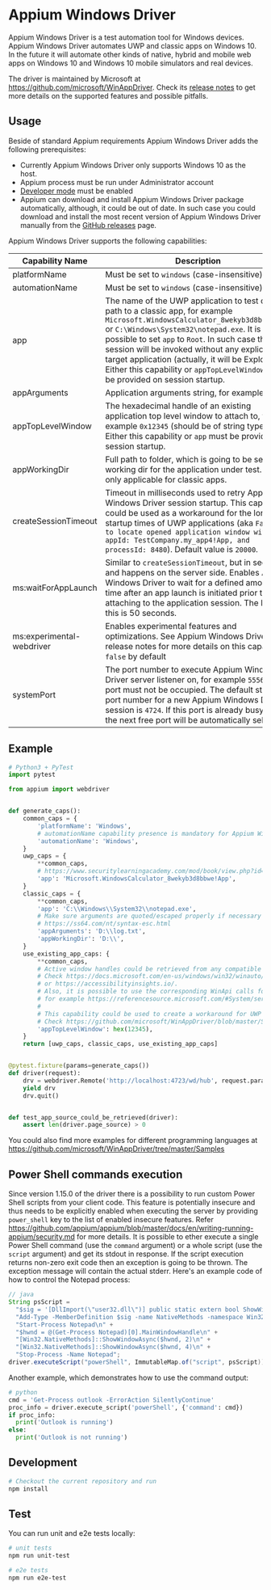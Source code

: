 Appium Windows Driver
===================

Appium Windows Driver is a test automation tool for Windows devices. Appium Windows Driver automates UWP and classic apps on Windows 10. In the future it will automate other kinds of native, hybrid and mobile web apps on Windows 10 and Windows 10 mobile simulators and real devices.

The driver is maintained by Microsoft at https://github.com/microsoft/WinAppDriver. Check its [release notes](https://github.com/microsoft/WinAppDriver/releases) to get more details on the supported features and possible pitfalls.


## Usage

Beside of standard Appium requirements Appium Windows Driver adds the following prerequisites:

- Currently Appium Windows Driver only supports Windows 10 as the host.
- Appium process must be run under Administrator account
- [Developer mode](https://docs.microsoft.com/en-us/windows/apps/get-started/enable-your-device-for-development) must be enabled
- Appium can download and install Appium Windows Driver package automatically, although, it could be out of date. In such case you could download and install the most recent version of Appium Windows Driver manually from the [GitHub releases](https://github.com/microsoft/WinAppDriver/releases) page.

Appium Windows Driver supports the following capabilities:

Capability Name | Description
--- | ---
platformName | Must be set to `windows` (case-insensitive).
automationName | Must be set to `windows` (case-insensitive).
app | The name of the UWP application to test or full path to a classic app, for example `Microsoft.WindowsCalculator_8wekyb3d8bbwe!App` or `C:\Windows\System32\notepad.exe`. It is also possible to set `app` to `Root`. In such case the session will be invoked without any explicit target application (actually, it will be Explorer). Either this capability or `appTopLevelWindow` must be provided on session startup.
appArguments | Application arguments string, for example `/?`.
appTopLevelWindow | The hexadecimal handle of an existing application top level window to attach to, for example `0x12345` (should be of string type). Either this capability or `app` must be provided on session startup.
appWorkingDir | Full path to folder, which is going to be set as the working dir for the application under test. This is only applicable for classic apps.
createSessionTimeout | Timeout in milliseconds used to retry Appium Windows Driver session startup. This capability could be used as a workaround for the long startup times of UWP applications (aka `Failed to locate opened application window with appId: TestCompany.my_app4!App, and processId: 8480`). Default value is `20000`.
ms:waitForAppLaunch | Similar to `createSessionTimeout`, but in seconds and happens on the server side. Enables Appium Windows Driver to wait for a defined amount of time after an app launch is initiated prior to attaching to the application session. The limit for this is 50 seconds.
ms:experimental-webdriver | Enables experimental features and optimizations. See Appium Windows Driver release notes for more details on this capability. `false` by default
systemPort | The port number to execute Appium Windows Driver server listener on, for example `5556`. The port must not be occupied. The default starting port number for a new Appium Windows Driver session is `4724`. If this port is already busy then the next free port will be automatically selected.


## Example

```python
# Python3 + PyTest
import pytest

from appium import webdriver


def generate_caps():
    common_caps = {
        'platformName': 'Windows',
        # automationName capability presence is mandatory for Appium Windows Driver to be selected
        'automationName': 'Windows',
    }
    uwp_caps = {
        **common_caps,
        # https://www.securitylearningacademy.com/mod/book/view.php?id=13829&chapterid=678
        'app': 'Microsoft.WindowsCalculator_8wekyb3d8bbwe!App',
    }
    classic_caps = {
        **common_caps,
        'app': 'C:\\Windows\\System32\\notepad.exe',
        # Make sure arguments are quoted/escaped properly if necessary
        # https://ss64.com/nt/syntax-esc.html
        'appArguments': 'D:\\log.txt',
        'appWorkingDir': 'D:\\',
    }
    use_existing_app_caps: {
        **common_caps,
        # Active window handles could be retrieved from any compatible UI inspector app
        # Check https://docs.microsoft.com/en-us/windows/win32/winauto/inspect-objects
        # or https://accessibilityinsights.io/.
        # Also, it is possible to use the corresponding WinApi calls for this purpose,
        # for example https://referencesource.microsoft.com/#System/services/monitoring/system/diagnosticts/ProcessManager.cs,db7ac68b7cb40db1
        #
        # This capability could be used to create a workaround for UWP apps startup.
        # Check https://github.com/microsoft/WinAppDriver/blob/master/Samples/C%23/StickyNotesTest/StickyNotesSession.cs
        'appTopLevelWindow': hex(12345),
    }
    return [uwp_caps, classic_caps, use_existing_app_caps]


@pytest.fixture(params=generate_caps())
def driver(request):
    drv = webdriver.Remote('http://localhost:4723/wd/hub', request.param)
    yield drv
    drv.quit()


def test_app_source_could_be_retrieved(driver):
    assert len(driver.page_source) > 0
```

You could also find more examples for different programming languages at https://github.com/microsoft/WinAppDriver/tree/master/Samples


## Power Shell commands execution

Since version 1.15.0 of the driver there is a possibility to run custom Power Shell scripts
from your client code. This feature is potentially insecure and thus needs to be
explicitly enabled when executing the server by providing `power_shell` key to the list
of enabled insecure features. Refer https://github.com/appium/appium/blob/master/docs/en/writing-running-appium/security.md for more details.
It is possible to ether execute a single Power Shell command (use the `command` argument)
or a whole script (use the `script` argument) and get its
stdout in response. If the script execution returns non-zero exit code then an exception
is going to be thrown. The exception message will contain the actual stderr.
Here's an example code of how to control the Notepad process:

```java
// java
String psScript =
  "$sig = '[DllImport(\"user32.dll\")] public static extern bool ShowWindowAsync(IntPtr hWnd, int nCmdShow);'\n" +
  "Add-Type -MemberDefinition $sig -name NativeMethods -namespace Win32\n" +
  "Start-Process Notepad\n" +
  "$hwnd = @(Get-Process Notepad)[0].MainWindowHandle\n" +
  "[Win32.NativeMethods]::ShowWindowAsync($hwnd, 2)\n" +
  "[Win32.NativeMethods]::ShowWindowAsync($hwnd, 4)\n" +
  "Stop-Process -Name Notepad";
driver.executeScript("powerShell", ImmutableMap.of("script", psScript));
```

Another example, which demonstrates how to use the command output:

```python
# python
cmd = 'Get-Process outlook -ErrorAction SilentlyContinue'
proc_info = driver.execute_script('powerShell', {'command': cmd})
if proc_info:
  print('Outlook is running')
else:
  print('Outlook is not running')
```


## Development

```bash
# Checkout the current repository and run
npm install
```


## Test

You can run unit and e2e tests locally:

```bash
# unit tests
npm run unit-test

# e2e tests
npm run e2e-test
```
